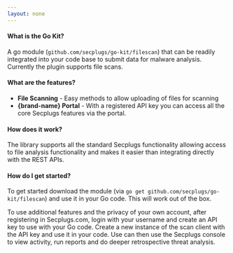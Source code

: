 ```yaml
---
layout: none
---
```

#### What is the Go Kit?

A go module (`github.com/secplugs/go-kit/filescan`) that can be readily integrated into your code base to submit data for malware analysis.  
Currently the plugin supports file scans.

#### What are the features?

- __File Scanning__ - Easy methods to allow uploading of files for scanning
- __{brand-name} Portal__ - With a registered API key you can access all the core Secplugs features via the portal.

#### How does it work?

The library supports all the standard Secplugs functionality allowing access to file analysis functionality and makes it easier than integrating directly with the REST APIs.

#### How do I get started?

To get started download the module (via `go get github.com/secplugs/go-kit/filescan`) and use it in your Go code. This will work out of the box.

To use additional features and the privacy of your own account, after registering in Secplugs.com, login with your username and create an API key to use with your Go code. 
Create a new instance of the scan client with the API key and use it in your code.
Use can then use the Secplugs console to view activity, run reports and do deeper retrospective threat analysis.

